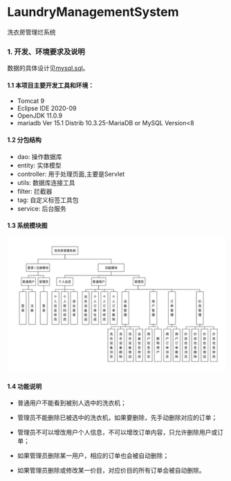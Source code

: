 ﻿# LaundryManagementSystem

洗衣房管理烂系统

### 1. 开发、环境要求及说明

数据的具体设计见[mysql.sql](./mysql.sql)。

#### 1.1 本项目主要开发工具和环境：

* Tomcat 9
* Eclipse IDE 2020-09
* OpenJDK 11.0.9
* mariadb  Ver 15.1 Distrib 10.3.25-MariaDB or MySQL Version<8

#### 1.2 分包结构

* dao: 操作数据库
* entity: 实体模型
* controller: 用于处理页面,主要是Servlet
* utils: 数据库连接工具
* filter: 拦截器
* tag: 自定义标签工具包
* service: 后台服务

#### 1.3 系统模块图

![Module diagram of LaundryManagementSystem](./Module_diagram_of_LaundryManagementSystem_2020-12-24-2102.png)

#### 1.4 功能说明

* 普通用户不能看到被别人选中的洗衣机；

* 管理员不能删除已被选中的洗衣机，如果要删除，先手动删除对应的订单；

* 管理员不可以增改用户个人信息，不可以增改订单内容，只允许删除用户或订单；

* 如果管理员删除某一用户，相应的订单也会被自动删除；

* 如果管理员删除或修改某一价目，对应价目的所有订单会被自动删除。